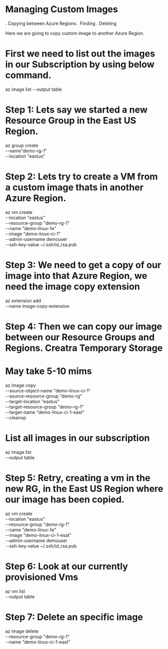
# Managing Custom Images

. Copying between Azure Regions
. Finding
. Deleting

Here we are going to copy custom image to another Azure Region.

# First we need to list out the images in our Subscription by using below command.

az image list --output table

# Step 1: Lets say we started a new Resource Group in the East US Region.

az group create \
    --name"demo-rg-1" \
    --location "eastus"

# Step 2: Lets try to create a VM from a custom image thats in another Azure Region.

az vm create \
    --location "eastus" \
    --resource-group "demo-rg-1" \
    --name "demo-linux-1e" \
    --image "demo-linux-ci-1" \
    --admin-username demouser \
    --ssh-key-value ~/.ssh/id_rsa.pub

# Step 3: We need to get a copy of our image into that Azure Region, we need the image copy extension

az extension add \
    --name image-copy-extension

# Step 4: Then we can copy our image between our Resource Groups and Regions. Creatra Temporary Storage
# May take 5-10 mims

az image copy \
   --source-object-name "demo-linux-ci-1" \
   --source-resource-group "demo-rg" \
   --target-location "eastus" \
   --target-resource-group "demo-rg-1" \
   --target-name "demo-linux-ci-1-east" \
   --cleanup

# List all images in our subscription

az image list \
    --output table

# Step 5: Retry, creating a vm in the new RG, in the East US Region where our image has been copied.

az vm create \
   --location "eastus" \
   --resource-group "demo-rg-1" \
   --name "demo-linux-1e" \
   --image "demo-linux-ci-1-esat" \
   --admin-username demouser \
   --ssh-key-value ~/.ssh/id_rsa.pub

# Step 6: Look at our currently provisioned Vms

az vm list \
     --output table


# Step 7: Delete an specific image

az image delete \
    --resource-group "demo-rg-1" \
    --name "demo-linux-ci-1-east"